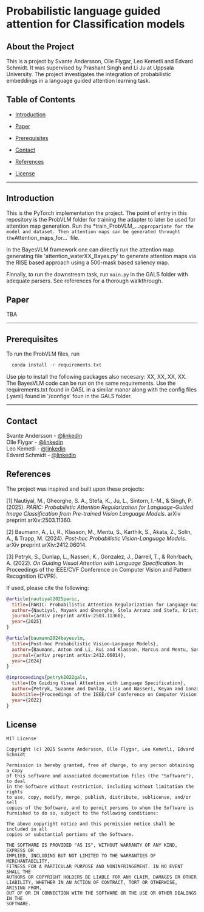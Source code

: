 # Probabilistic language guided attention for Classification models 


  
  
## About the Project
This is a project by Svante Andersson, Olle Flygar, Leo Kemetli and Edvard Schmidt. It was supervised by Prashant Singh and Li Ju at Uppsala University. The project investigates the integration of
probabilistic embeddings in a language guided attention learning task.

<!-- Table of Contents -->
## Table of Contents
  - [Introduction](#introduction)
    
  - [Paper](#paper)

  - [Prerequisites](#prerequisites)

  - [Contact](#contact)
  - [References](#references)
  - [License](#license)

---
## Introduction
This is the PyTorch implementation the project. The point of entry in this repository is the ProbVLM folder for training the adapter to later be used for attention map generation. Run the
*train_ProbVLM_...` appropariate for the model and dataset. Then attention maps can be generated throught the `Attention_maps_for...` file.

In the BayesVLM framework one can directly run the attention map generating file 'attention_waterXX_Bayes.py' to generate attention maps via the RISE based approach using a 500-mask based saliency map.

Finnally, to run the downstream task, run `main.py` in the GALS folder with adequate parsers. See references for a thorough walkthrough.



## Paper
TBA

---

<!-- Prerequisites -->
## Prerequisites
To run the ProbVLM files, run 
```bash 
  conda install -r requirements.txt
```
Use pip to install the following packages also necesary: XX, XX, XX, XX.
The BayesVLM code can be run on the same requirements.
Use the requirements.txt found in GASL in a similar manor along with the config files (.yaml) found in '/configs' foun in the GALS folder.
 

---
<!-- Contact -->
## Contact
Svante Andersson - [@linkedin](https://www.linkedin.com/in/svante-andersson-673b2921a/)  
Olle Flygar - [@linkedin](https://www.linkedin.com/in/olle-flygar-2769a3325/)  
Leo Kemetli - [@linkedin](https://www.linkedin.com/in/leo-lindström-kemetli-552a30290/)  
Edvard Schmidt - [@linkedin](https://www.linkedin.com/in/edvard-schmidt-05a014326/)

<!-- Links -->
## References

The project was inspired and built upon these projects:

[1] Nautiyal, M., Gheorghe, S. A., Stefa, K., Ju, L., Sintorn, I.-M., & Singh, P. (2025). *PARIC: Probabilistic Attention Regularization for Language-Guided Image Classification from Pre-trained Vision Language Models*. arXiv preprint arXiv:2503.11360.

[2] Baumann, A., Li, R., Klasson, M., Mentu, S., Karthik, S., Akata, Z., Solin, A., & Trapp, M. (2024). *Post-hoc Probabilistic Vision-Language Models*. arXiv preprint arXiv:2412.06014.

[3] Petryk, S., Dunlap, L., Nasseri, K., Gonzalez, J., Darrell, T., & Rohrbach, A. (2022). *On Guiding Visual Attention with Language Specification*. In Proceedings of the IEEE/CVF Conference on Computer Vision and Pattern Recognition (CVPR).

If used, please cite the following:

```bibtex
@article{nautiyal2025paric,
  title={PARIC: Probabilistic Attention Regularization for Language-Guided Image Classification from Pre-trained Vision Language Models},
  author={Nautiyal, Mayank and Gheorghe, Stela Arranz and Stefa, Kristiana and Ju, Li and Sintorn, Ida-Maria and Singh, Prashant},
  journal={arXiv preprint arXiv:2503.11360},
  year={2025}
}

@article{baumann2024bayesvlm,
  title={Post-hoc Probabilistic Vision-Language Models},
  author={Baumann, Anton and Li, Rui and Klasson, Marcus and Mentu, Santeri and Karthik, Shyamgopal and Akata, Zeynep and Solin, Arno and Trapp, Martin},
  journal={arXiv preprint arXiv:2412.06014},
  year={2024}
}

@inproceedings{petryk2022gals,
  title={On Guiding Visual Attention with Language Specification},
  author={Petryk, Suzanne and Dunlap, Lisa and Nasseri, Keyan and Gonzalez, Joseph and Darrell, Trevor and Rohrbach, Anna},
  booktitle={Proceedings of the IEEE/CVF Conference on Computer Vision and Pattern Recognition (CVPR)},
  year={2022}
}
```







<!-- License -->
## License

```
MIT License

Copyright (c) 2025 Svante Andersson, Olle Flygar, Leo Kemetli, Edvard Schmidt

Permission is hereby granted, free of charge, to any person obtaining a copy
of this software and associated documentation files (the "Software"), to deal
in the Software without restriction, including without limitation the rights
to use, copy, modify, merge, publish, distribute, sublicense, and/or sell
copies of the Software, and to permit persons to whom the Software is
furnished to do so, subject to the following conditions:

The above copyright notice and this permission notice shall be included in all
copies or substantial portions of the Software.

THE SOFTWARE IS PROVIDED "AS IS", WITHOUT WARRANTY OF ANY KIND, EXPRESS OR
IMPLIED, INCLUDING BUT NOT LIMITED TO THE WARRANTIES OF MERCHANTABILITY,
FITNESS FOR A PARTICULAR PURPOSE AND NONINFRINGEMENT. IN NO EVENT SHALL THE
AUTHORS OR COPYRIGHT HOLDERS BE LIABLE FOR ANY CLAIM, DAMAGES OR OTHER
LIABILITY, WHETHER IN AN ACTION OF CONTRACT, TORT OR OTHERWISE, ARISING FROM,
OUT OF OR IN CONNECTION WITH THE SOFTWARE OR THE USE OR OTHER DEALINGS IN THE
SOFTWARE.
```

